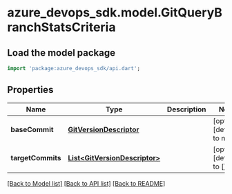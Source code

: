 # azure_devops_sdk.model.GitQueryBranchStatsCriteria

## Load the model package
```dart
import 'package:azure_devops_sdk/api.dart';
```

## Properties
Name | Type | Description | Notes
------------ | ------------- | ------------- | -------------
**baseCommit** | [**GitVersionDescriptor**](GitVersionDescriptor.md) |  | [optional] [default to null]
**targetCommits** | [**List&lt;GitVersionDescriptor&gt;**](GitVersionDescriptor.md) |  | [optional] [default to []]

[[Back to Model list]](../README.md#documentation-for-models) [[Back to API list]](../README.md#documentation-for-api-endpoints) [[Back to README]](../README.md)


